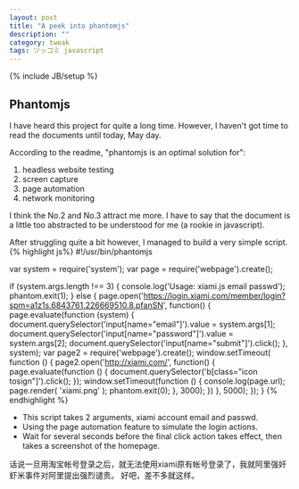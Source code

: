 ```yaml
---
layout: post
title: "A peek into phantomjs"
description: ""
category: tweak
tags: ツッコミ javascript
---
```

{% include JB/setup %}

## Phantomjs

I have heard this project for quite a long time.
However, I haven't got time to read the documents until today, May day.

According to the readme, "phantomjs is an optimal solution for":

1. headless website testing
2. screen capture
3. page automation
4. network monitoring

I think the No.2 and No.3 attract me more.
I have to say that the document is a little too abstracted to be understood for me
(a rookie in javascript).

After struggling quite a bit however, I managed to build a very simple script.
{% highlight js%}
#!/usr/bin/phantomjs

var system = require('system');
var page = require('webpage').create();

if (system.args.length !== 3) {
  console.log('Usage: xiami.js email passwd');
  phantom.exit(1);
} else {
  page.open('https://login.xiami.com/member/login?spm=a1z1s.6843761.226669510.8.pfanSN', function() {
      page.evaluate(function (system) {
        document.querySelector('input[name="email"]').value = system.args[1];
        document.querySelector('input[name="password"]').value = system.args[2];
        document.querySelector('input[name="submit"]').click();
      }, system);
      var page2 = require('webpage').create();
      window.setTimeout(
        function () {
          page2.open('http://xiami.com/', function() {
            page.evaluate(function () {
              document.querySelector('b[class="icon tosign"]').click();
            });
            window.setTimeout(function () {
              console.log(page.url);
              page.render( 'xiami.png' );
              phantom.exit(0);
            }, 3000);
            })
        },
        5000);
});
}
{% endhighlight %}

* This script takes 2 arguments, xiami account email and passwd.
* Using the page automation feature to simulate the login actions.
* Wait for several seconds before the final click action takes effect, then takes a screenshot of the homepage.

话说一旦用淘宝帐号登录之后，就无法使用xiami原有帐号登录了，我就阿里强奸
虾米事件对阿里提出强烈谴责。
好吧，差不多就这样。
